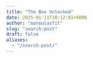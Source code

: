 ```yaml
---
title: "The Box Unlocked"
date: 2025-01-11T10:12:01+0000
author: "manoulasfit"
slug: "search-post"
draft: false
aliases:
  - "/search-post/"
---
```


